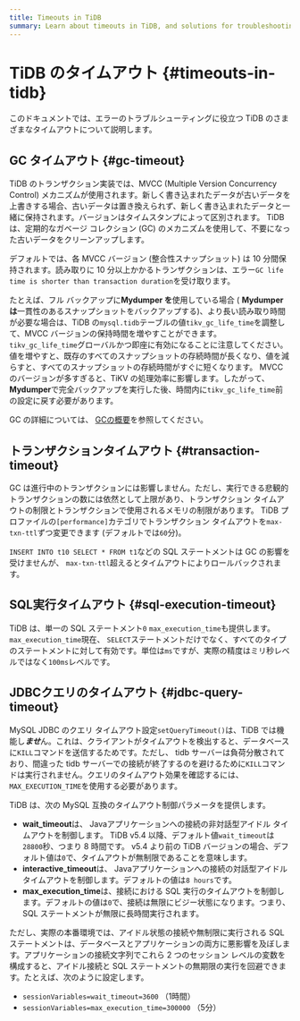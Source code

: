 ```yaml
---
title: Timeouts in TiDB
summary: Learn about timeouts in TiDB, and solutions for troubleshooting errors.
---
```


# TiDB のタイムアウト {#timeouts-in-tidb}

このドキュメントでは、エラーのトラブルシューティングに役立つ TiDB のさまざまなタイムアウトについて説明します。

## GC タイムアウト {#gc-timeout}

TiDB のトランザクション実装では、MVCC (Multiple Version Concurrency Control) メカニズムが使用されます。新しく書き込まれたデータが古いデータを上書きする場合、古いデータは置き換えられず、新しく書き込まれたデータと一緒に保持されます。バージョンはタイムスタンプによって区別されます。 TiDB は、定期的なガベージ コレクション (GC) のメカニズムを使用して、不要になった古いデータをクリーンアップします。

デフォルトでは、各 MVCC バージョン (整合性スナップショット) は 10 分間保持されます。読み取りに 10 分以上かかるトランザクションは、エラー`GC life time is shorter than transaction duration`を受け取ります。

たとえば、フル バックアップに**Mydumper を**使用している場合 ( **Mydumper は**一貫性のあるスナップショットをバックアップする)、より長い読み取り時間が必要な場合は、TiDB の`mysql.tidb`テーブルの値`tikv_gc_life_time`を調整して、MVCC バージョンの保持時間を増やすことができます。 `tikv_gc_life_time`グローバルかつ即座に有効になることに注意してください。値を増やすと、既存のすべてのスナップショットの存続時間が長くなり、値を減らすと、すべてのスナップショットの存続時間がすぐに短くなります。 MVCC のバージョンが多すぎると、TiKV の処理効率に影響します。したがって、 **Mydumper**で完全バックアップを実行した後、時間内に`tikv_gc_life_time`前の設定に戻す必要があります。

GC の詳細については、 [GCの概要](/garbage-collection-overview.md)を参照してください。

## トランザクションタイムアウト {#transaction-timeout}

GC は進行中のトランザクションには影響しません。ただし、実行できる悲観的トランザクションの数には依然として上限があり、トランザクション タイムアウトの制限とトランザクションで使用されるメモリの制限があります。 TiDB プロファイルの`[performance]`カテゴリでトランザクション タイムアウトを`max-txn-ttl`ずつ変更できます (デフォルトでは`60`分)。

`INSERT INTO t10 SELECT * FROM t1`などの SQL ステートメントは GC の影響を受けませんが、 `max-txn-ttl`超えるとタイムアウトによりロールバックされます。

## SQL実行タイムアウト {#sql-execution-timeout}

TiDB は、単一の SQL ステートメント`0` `max_execution_time`も提供します。 `max_execution_time`現在、 `SELECT`ステートメントだけでなく、すべてのタイプのステートメントに対して有効です。単位は`ms`ですが、実際の精度はミリ秒レベルではなく`100ms`レベルです。

## JDBCクエリのタイムアウト {#jdbc-query-timeout}

MySQL JDBC のクエリ タイムアウト設定`setQueryTimeout()`は、TiDB では機能し***ませ***ん。これは、クライアントがタイムアウトを検出すると、データベースに`KILL`コマンドを送信するためです。ただし、 tidb サーバーは負荷分散されており、間違った tidb サーバーでの接続が終了するのを避けるために`KILL`コマンドは実行されません。クエリのタイムアウト効果を確認するには、 `MAX_EXECUTION_TIME`を使用する必要があります。

TiDB は、次の MySQL 互換のタイムアウト制御パラメータを提供します。

-   **wait_timeout**は、 Javaアプリケーションへの接続の非対話型アイドル タイムアウトを制御します。 TiDB v5.4 以降、デフォルト値`wait_timeout`は`28800`秒、つまり 8 時間です。 v5.4 より前の TiDB バージョンの場合、デフォルト値は`0`で、タイムアウトが無制限であることを意味します。
-   **interactive_timeout**は、 Javaアプリケーションへの接続の対話型アイドル タイムアウトを制御します。デフォルトの値は`8 hours`です。
-   **max_execution_time**は、接続における SQL 実行のタイムアウトを制御します。デフォルトの値は`0`で、接続は無限にビジー状態になります。つまり、SQL ステートメントが無限に長時間実行されます。

ただし、実際の本番環境では、アイドル状態の接続や無制限に実行される SQL ステートメントは、データベースとアプリケーションの両方に悪影響を及ぼします。アプリケーションの接続文字列でこれら 2 つのセッション レベルの変数を構成すると、アイドル接続と SQL ステートメントの無期限の実行を回避できます。たとえば、次のように設定します。

-   `sessionVariables=wait_timeout=3600` （1時間）
-   `sessionVariables=max_execution_time=300000` （5分）
